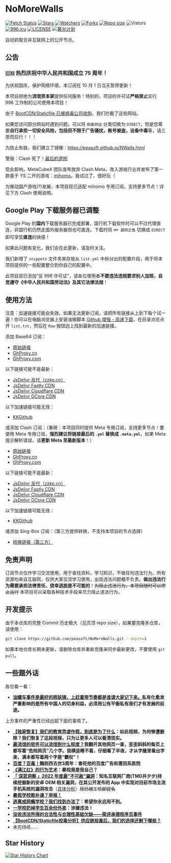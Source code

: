 # NoMoreWalls

[![Fetch Status](https://github.com/peasoft/NoMoreWalls/actions/workflows/fetch.yml/badge.svg)](https://github.com/peasoft/NoMoreWalls/actions/workflows/fetch.yml) [![Stars](https://img.shields.io/github/stars/peasoft/NoMoreWalls?style=flat)](https://github.com/peasoft/NoMoreWalls/stargazers) [![Watchers](https://img.shields.io/github/watchers/peasoft/NoMoreWalls?style=flat)](https://github.com/peasoft/NoMoreWalls/watchers) [![Forks](https://img.shields.io/github/forks/peasoft/NoMoreWalls?style=flat)](https://github.com/peasoft/NoMoreWalls/forks) [![Repo size](https://img.shields.io/github/repo-size/peasoft/NoMoreWalls)](https://github.com/peasoft/NoMoreWalls/commits) ![Vistors](https://visitor-badge.laobi.icu/badge?page_id=peasoft.NoMoreWalls) [![996.icu](https://img.shields.io/badge/link-996.icu-red.svg)](https://996.icu) [![LICENSE](https://img.shields.io/badge/license-Anti%20996-blue.svg)](https://github.com/peasoft/NoMoreWalls/blob/master/LICENSE.md) [![暮光计划](https://img.shields.io/badge/link-暮光计划--向戒网瘾学校宣战-red.svg)](https://proj3ctaurora.tilda.ws/)

自动抓取合并互联网上的公开节点。

## 公告

### 🇨🇳 热烈庆祝中华人民共和国成立 75 周年！

为庆祝国庆，保护网络环境，本订阅在 10 月 1 日当天暂停更新！

本项目拒绝为**流氓资本家**提供任何服务！特别的，项目的许可证**严格禁止**实行 996 工作制的公司使用本项目！

由于 [BootCDN/Staticfile 已被病毒公司收购](https://www.52pojie.cn/thread-1944970-1-1.html)，我们拦截了这些网站。

如果您访问部分网站时遇到问题，可以将 `病毒网站` 分类切换为 `DIRECT`，但是您需要**自行承担一切安全风险，包括但不限于广告骚扰，账号被盗，设备中毒**等，请三思而后行！！！

为防止失联，我们建立了镜像：<https://peasoft.github.io/NWalls.html>

警报：Clash 死了！[最后的遗照](https://github.com/doreamon-design/clash)

受此影响，MetaCubeX 团队宣布放弃 Clash.Meta，改入游戏行业并发布了第一款基于 YS 二开的游戏：[mihomo](https://github.com/MetaCubeX/mihomo)。我试过了，很好玩（

为推动国产游戏(?)发展，本项目现已适配 mihomo 专用订阅，支持更多节点！详见下方 Clash 使用说明。

## Google Play 下载服务器已调整

Google Play 的**国内**下载服务器已完成部署，国行机下载软件时可以不过代理直连，非国行机仍然走国外服务器但也可直连。下载时将 `🐟 漏网之鱼` 切换成 `DIRECT` 即可享受**直连**的快感！

如果此问题有变化，我们会在此更新，请及时关注。

我们新增了 `snippets` 文件夹来存放从 `list.yml` 中拆分出的配置片段，用于将本项目提供的一些配置整合到你自己的配置中。

此项目现已添加“反 996 许可证”，请各位使用者**不要违法违规要求别人加班，自觉遵守《中华人民共和国劳动法》及其它法律法规**！

## 使用方法

注意：加速链接可能会失效，如果无法更新订阅，请把所有链接从上到下每个试一遍！你可以在电脑浏览器上安装油猴脚本 [Github 增强 - 高速下载](https://greasyfork.org/zh-CN/scripts/412245)，在目录浏览点开 `list.txt`，然后在 `Raw` 按钮边上找到最新的加速链接。

添加 Base64 订阅：
- [原始链接](https://raw.githubusercontent.com/peasoft/NoMoreWalls/master/list.txt)
- [GhProxy.cn](https://ghproxy.cn/https://raw.githubusercontent.com/peasoft/NoMoreWalls/master/list.txt)
- [GhProxy.com](https://mirror.ghproxy.com/https://raw.githubusercontent.com/peasoft/NoMoreWalls/master/list.txt)

以下链接可能不是最新：
- [JsDelivr 反代（zzko.cn）](https://cdn.jsdelivr.us/gh/peasoft/NoMoreWalls@master/list.txt)
- [JsDelivr Fastly CDN](https://fastly.jsdelivr.net/gh/peasoft/NoMoreWalls@master/list.txt)
- [JsDelivr Cloudflare CDN](https://testingcf.jsdelivr.net/gh/peasoft/NoMoreWalls@master/list.txt)
- [JsDelivr GCore CDN](https://gcore.jsdelivr.net/gh/peasoft/NoMoreWalls@master/list.txt)

以下加速链接可能无效：
- [KKGithub](https://raw.kkgithub.com/peasoft/NoMoreWalls/master/list.txt)

或添加 Clash 订阅：（重磅：本项目同时提供 Meta 专用订阅，支持更多节点！要使用 Meta 专用订阅，**强烈建议将链接最后的 `.yml` 替换成 `.meta.yml`**。如果 Meta 提示解析错误，请**更新 Meta 至最新版本**！）
- [原始链接](https://raw.githubusercontent.com/peasoft/NoMoreWalls/master/list.yml)
- [GhProxy.cn](https://ghproxy.cn/https://raw.githubusercontent.com/peasoft/NoMoreWalls/master/list.yml)
- [GhProxy.com](https://mirror.ghproxy.com/https://raw.githubusercontent.com/peasoft/NoMoreWalls/master/list.yml)

以下链接可能不是最新：
- [JsDelivr 反代（zzko.cn）](https://cdn.jsdelivr.us/gh/peasoft/NoMoreWalls@master/list.yml)
- [JsDelivr Fastly CDN](https://fastly.jsdelivr.net/gh/peasoft/NoMoreWalls@master/list.yml)
- [JsDelivr Cloudflare CDN](https://testingcf.jsdelivr.net/gh/peasoft/NoMoreWalls@master/list.yml)
- [JsDelivr GCore CDN](https://gcore.jsdelivr.net/gh/peasoft/NoMoreWalls@master/list.yml)

以下加速链接可能无效：
- [KKGithub](https://raw.kkgithub.com/peasoft/NoMoreWalls/master/list.yml)

或添加 Sing-Box 订阅：（第三方提供转换，不支持本项目的节点选择）
- [转换链接（第三方）](https://subapi.fxxk.dedyn.io/sub?target=singbox&url=https%3A%2F%2Fraw.githubusercontent.com%2Fpeasoft%2FNoMoreWalls%2Fmaster%2Flist.meta.yml&insert=false&config=https%3A%2F%2Fraw.githubusercontent.com%2FACL4SSR%2FACL4SSR%2Fmaster%2FClash%2Fconfig%2FACL4SSR_Online_Full_NoAuto.ini&tls13=true&emoji=true&list=false&xudp=true&udp=true&tfo=false&expand=true&scv=false&fdn=false&singbox.ipv6=1)

## 免责声明

订阅节点仅作学习交流使用，用于查找资料，学习知识，不做任何违法行为。所有资源均来自互联网，仅供大家交流学习使用，出现违法问题概不负责。**做出违法行为需要承担法律责任，侥幸逃脱是不可能的**！~~为阻止违法行为，本项目随时可以停止运行~~ 本项目可以采取各种技术手段来尽力阻止违法行为。

## 开发提示

由于本仓库的完整 Commit 历史极大（见页顶 repo size），如果要克隆本仓库，请使用：

```bash
git clone https://github.com/peasoft/NoMoreWalls.git --depth=1
```

如果本地仓库长期未更新，请删除仓库并重新克隆来同步最新更改，不要使用 `git pull`。

## 一些题外话

各位看一看：

- **[油罐车事件是最好的照妖镜，上赶着带节奏都是谁请大家记下来。](https://www.bilibili.com/video/BV1p1421b7Ki)私有化愈发严重影响的是所有中国人的切身利益，必须用公有平衡私有我们才有发展的前途。**

上方事件的严重性已经远超下面的事情了。

- **[【独家恢复】我们的教育弄虚作假，到底是为了什么](https://peasoft.github.io/2023/08/26/cnedu.html)：如此视频，为何惨遭删除？我们恢复了这段视频，只为让更多人可以看清现实。**
- **[最流氓的软件可以流氓到什么程度？](https://www.zhihu.com/question/29129310)我翻开其他网页一查，歪歪斜斜的每页上都写着“危险网页”几个字。我横竖睡不着，仔细看了半夜，才从字缝里看出字来，满本都写着两个字是“霸权”！**
- **[百度？百毒！](https://user.guancha.cn/main/content?id=100552)魏则西去世3周年：害死他的百度广告和莆田系医院**
- **[《满江红》的行为艺术](https://www.bilibili.com/video/BV11v4y1t7Gw/)：秦桧竟是我自己？**
- **[「 深蓝洞察 」2022 年度最“不可赦”漏洞](https://mp.weixin.qq.com/s/P_EYQxOEupqdU0BJMRqWsw)：知名互联网厂商(TMD并夕夕)持续挖掘新的安卓 OEM 相关漏洞，在其公开发布的 App 中实现对目前市场主流手机系统的漏洞攻击**（[具体分析](https://mp.weixin.qq.com/s/kiLvnJSDZpYRHI_XiUx9gg)）~~现已被工信部提名~~
- **[暑假学校敢补课？举报！](https://www.bilibili.com/video/BV1Vk4y1K79B)**
- **[逃离戒网瘾学校？我们找到办法了](https://www.bilibili.com/video/BV1Mg4y1A7bE)：希望你永远用不到。**
- **[一学校扔掉学生百余份外卖](https://www.bilibili.com/video/BV1a14y1S7n6)：涉嫌违法！**
- **[没收违法所得的合法性与合理性基础欠缺——简评承德程序员事件](https://www.dehenglaw.com/CN/tansuocontent/0008/029562/7.aspx?MID=0902)**
- **[【BootCDN/Staticfile投毒分析】供应链投毒后，我们的选择还剩下哪些？](https://www.52pojie.cn/thread-1944970-1-1.html)**
- 未完待续……

## Star History

<a href="https://star-history.com/#peasoft/NoMoreWalls">
  <picture>
    <source media="(prefers-color-scheme: dark)" srcset="https://api.star-history.com/svg?repos=peasoft/NoMoreWalls&theme=dark" />
    <source media="(prefers-color-scheme: light)" srcset="https://api.star-history.com/svg?repos=peasoft/NoMoreWalls" />
    <img alt="Star History Chart" src="https://api.star-history.com/svg?repos=peasoft/NoMoreWalls" />
  </picture>
</a>
